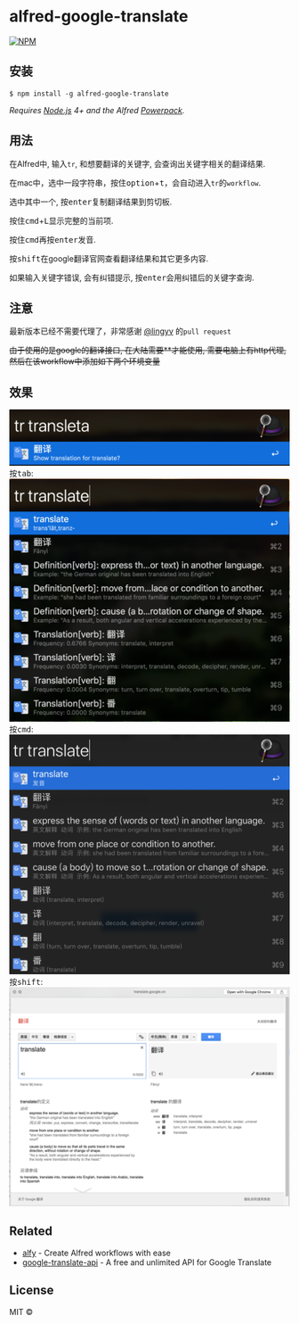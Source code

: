 # alfred-google-translate
[![NPM](https://nodei.co/npm/alfred-google-translate.png)](https://nodei.co/npm/alfred-google-translate/)

## 安装

```
$ npm install -g alfred-google-translate
```

*Requires [Node.js](https://nodejs.org) 4+ and the Alfred [Powerpack](https://www.alfredapp.com/powerpack/).*


## 用法

在Alfred中, 输入`tr`, 和想要翻译的关键字, 会查询出关键字相关的翻译结果.

在mac中，选中一段字符串，按住<kbd>option</kbd>+<kbd>t</kbd>，会自动进入`tr`的`workflow`.

选中其中一个, 按<kbd>enter</kbd>复制翻译结果到剪切板.

按住<kbd>cmd</kbd>+<kbd>L</kbd>显示完整的当前项.

按住<kbd>cmd</kbd>再按<kbd>enter</kbd>发音.

按<kbd>shift</kbd>在google翻译官网查看翻译结果和其它更多内容.

如果输入关键字错误, 会有纠错提示, 按<kbd>enter</kbd>会用纠错后的关键字查询.

## 注意

最新版本已经不需要代理了，非常感谢 [@lingyv](https://github.com/lingyv) 的`pull request`

~~由于使用的是google的翻译接口, 在大陆需要**才能使用, 需要电脑上有http代理,~~
~~然后在该workflow中添加如下两个环境变量~~

## 效果
![corrected.png](media/corrected.png)
按<kbd>tab</kbd>:
![general.png](media/general.png)
按<kbd>cmd</kbd>:
![pronounce.png](media/pronounce.png)
按<kbd>shift</kbd>:
![quicklook.png](media/quicklook.png)

## Related

- [alfy](https://github.com/sindresorhus/alfy) - Create Alfred workflows with ease
- [google-translate-api](https://github.com/matheuss/google-translate-api) - A free and unlimited API for Google Translate


## License

MIT © 
